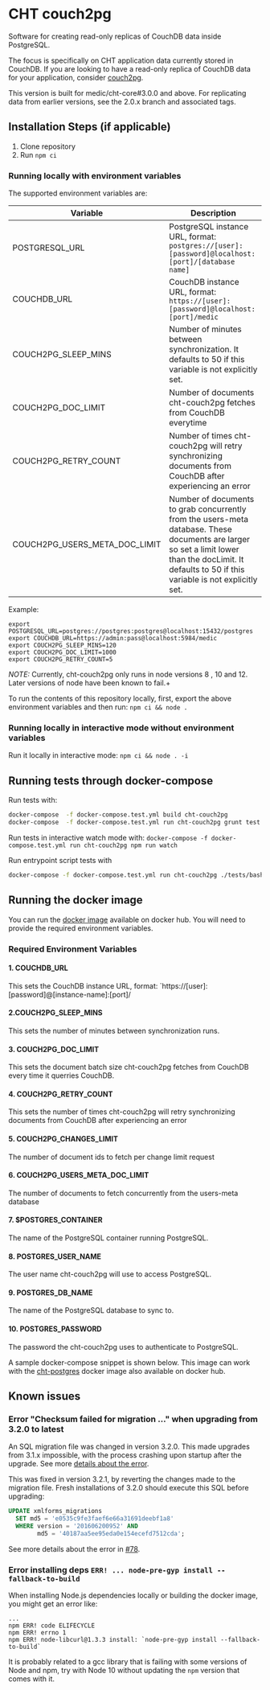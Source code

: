 # CHT couch2pg

Software for creating read-only replicas of CouchDB data inside PostgreSQL.

The focus is specifically on CHT application data currently stored in CouchDB. If you are looking to have a read-only replica of CouchDB data for your application, consider [couch2pg](https://www.npmjs.com/package/couch2pg).

This version is built for medic/cht-core#3.0.0 and above. For replicating data from earlier versions, see the 2.0.x branch and associated tags.


## Installation Steps (if applicable)

1. Clone repository
2. Run `npm ci`

### Running locally with environment variables

The supported environment variables are:

| Variable             | Description                                                                                                |
| -------------------- | ---------------------------------------------------------------------------------------------------------- |
| POSTGRESQL_URL       | PostgreSQL instance URL, format: `postgres://[user]:[password]@localhost:[port]/[database name]`           |
| COUCHDB_URL          | CouchDB instance URL, format: `https://[user]:[password]@localhost:[port]/medic`                           |
| COUCH2PG_SLEEP_MINS  | Number of minutes between synchronization. It defaults to 50 if this variable is not explicitly set.       |
| COUCH2PG_DOC_LIMIT   | Number of documents cht-couch2pg fetches from CouchDB everytime                                          |
| COUCH2PG_RETRY_COUNT | Number of times cht-couch2pg will retry synchronizing documents from CouchDB after experiencing an error |
| COUCH2PG_USERS_META_DOC_LIMIT | Number of documents to grab concurrently from the users-meta database. These documents are larger so set a limit lower than the docLimit. It defaults to 50 if this variable is not explicitly set. |

Example:
```
export POSTGRESQL_URL=postgres://postgres:postgres@localhost:15432/postgres
export COUCHDB_URL=https://admin:pass@localhost:5984/medic
export COUCH2PG_SLEEP_MINS=120
export COUCH2PG_DOC_LIMIT=1000
export COUCH2PG_RETRY_COUNT=5
```

*NOTE:* Currently, cht-couch2pg only runs in node versions 8 , 10 and 12. Later versions of node have been known to fail.+

To run the contents of this repository locally, first, export the above environment variables and then run:  `npm ci && node .`

### Running locally in interactive mode without environment variables

Run it locally in interactive mode: `npm ci && node . -i`

## Running tests through docker-compose

Run tests with:

```bash
docker-compose  -f docker-compose.test.yml build cht-couch2pg
docker-compose  -f docker-compose.test.yml run cht-couch2pg grunt test
```

Run tests in interactive watch mode with: `docker-compose -f docker-compose.test.yml run cht-couch2pg npm run watch`

Run entrypoint script tests with

```bash
docker-compose -f docker-compose.test.yml run cht-couch2pg ./tests/bash/bats/bin/bats  /app/tests/bash/test.bats
```

## Running  the docker image

You can run the [docker image](https://hub.docker.com/r/medicmobile/cht-couch2pg) available on docker hub.  You will need to provide the required environment variables.

### Required Environment Variables

#### 1. COUCHDB_URL

This sets the CouchDB instance URL, format: `https://[user]:[password]@[instance-name]:[port]/

#### 2.COUCH2PG_SLEEP_MINS

This sets the number of minutes between synchronization runs.

#### 3. COUCH2PG_DOC_LIMIT

This sets the document batch size cht-couch2pg fetches from CouchDB every time it querries CouchDB.

#### 4. COUCH2PG_RETRY_COUNT

This sets the number of times cht-couch2pg will retry synchronizing documents from CouchDB after experiencing an error

#### 5. COUCH2PG_CHANGES_LIMIT

The number of document ids to fetch per change limit request

#### 6. COUCH2PG_USERS_META_DOC_LIMIT

The number of documents to fetch concurrently from the users-meta database

#### 7. $POSTGRES_CONTAINER

The name of the PostgreSQL container running PostgreSQL.

#### 8. POSTGRES_USER_NAME

The user name cht-couch2pg will use to access PostgreSQL.

#### 9. POSTGRES_DB_NAME

The name of the PostgreSQL database to sync to.

#### 10. POSTGRES_PASSWORD

The password the cht-couch2pg uses to authenticate to PostgreSQL.

A sample docker-compose snippet is shown below. This image can work with the [cht-postgres](https://hub.docker.com/r/medicmobile/cht-postgres) docker image also available on docker hub.


## Known issues

### Error "Checksum failed for migration ..." when upgrading from 3.2.0 to latest

An SQL migration file was changed in version 3.2.0. This made upgrades from 3.1.x impossible, with the process crashing upon startup after the upgrade. See more [details about the error](https://github.com/medic/cht-couch2pg/issues/78).

This was fixed in version 3.2.1, by reverting the changes made to the migration file.
Fresh installations of 3.2.0 should execute this SQL before upgrading:

```sql
UPDATE xmlforms_migrations
  SET md5 = 'e0535c9fe3faef6e66a31691deebf1a8'
  WHERE version = '201606200952' AND
        md5 = '40187aa5ee95eda0e154ecefd7512cda';
```

See more details about the error in [#78](https://github.com/medic/cht-couch2pg/issues/78).

### Error installing deps `ERR! ... node-pre-gyp install --fallback-to-build`

When installing Node.js dependencies locally or building the docker image, you might get an error like:

```
...
npm ERR! code ELIFECYCLE
npm ERR! errno 1
npm ERR! node-libcurl@1.3.3 install: `node-pre-gyp install --fallback-to-build`
```

It is probably related to a gcc library that is failing with some versions of Node and npm, try with Node 10 without updating the `npm` version that comes with it.
